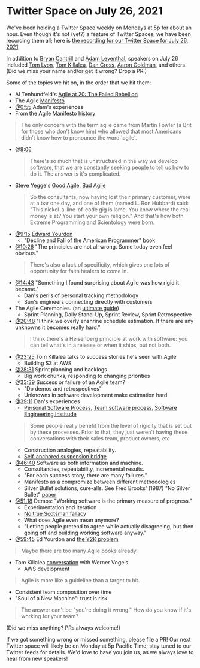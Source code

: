 # Twitter Space on July 26, 2021

We've been holding a Twitter Space weekly on Mondays at 5p for about an hour.
Even though it's not (yet?) a feature of Twitter Spaces, we have been
recording them all; here is
[the recording for our Twitter Space for July 26, 2021](https://youtu.be/3tp5EtPdPwY).

In addition to
[Bryan Cantrill](https://twitter.com/bcantrill) and
[Adam Leventhal](https://twitter.com/ahl),
speakers on July 26 included
[Tom Lyon](https://twitter.com/aka_pugs),
[Tom Killalea](https://twitter.com/tomk_),
[Dan Cross](https://twitter.com/dancrossnyc),
[Aaron Goldman](https://twitter.com/aarondgoldman),
and others.
(Did we miss your name and/or get it wrong? Drop a PR!)

Some of the topics we hit on, in the order that we hit them:

- Al Tenhundfeld's [Agile at 20: The Failed Rebellion](https://www.simplethread.com/agile-at-20-the-failed-rebellion/)
- The Agile [Manifesto](https://agilemanifesto.org/)
- [@0:55](https://youtu.be/3tp5EtPdPwY?t=55) Adam's experiences
- From the Agile Manifesto [history](https://agilemanifesto.org/history.html)
> The only concern with the term agile came from Martin Fowler
> (a Brit for those who don’t know him) who allowed that
> most Americans didn’t know how to pronounce the word 'agile'.
- [@8:06](https://youtu.be/3tp5EtPdPwY?t=486)
  > There's so much that is unstructured in the way we develop software,
  > that we are constantly seeking people to tell us how to do it.
  > The answer is it's complicated.
- Steve Yegge's [Good Agile, Bad Agile](http://steve-yegge.blogspot.com/2006/09/good-agile-bad-agile_27.html)
  > So the consultants, now having lost their primary customer, were at
  > a bar one day, and one of them (named L. Ron Hubbard) said:
  > "This nickel-a-line-of-code gig is lame. You know where
  > the real money is at? You start your own religion."
  > And that's how both Extreme Programming and Scientology were born.
- [@9:15](https://youtu.be/3tp5EtPdPwY?t=555)
  [Edward Yourdon](https://en.wikipedia.org/wiki/Edward_Yourdon)
  - "Decline and Fall of the American Programmer"
    [book](https://en.wikipedia.org/wiki/Decline_and_Fall_of_the_American_Programmer)
- [@10:26](https://youtu.be/3tp5EtPdPwY?t=626)
  "The principles are not all wrong. Some today even feel obvious."
  > There's also a lack of specificity, which gives one lots of opportunity
  > for faith healers to come in.
- [@14:43](https://youtu.be/3tp5EtPdPwY?t=883)
  "Something I found surprising about Agile was how rigid it became."
  - Dan's perils of personal tracking methodology
  - Sun's engineers connecting directly with customers
- The Agile Ceremonies. (an [ultimate guide](https://www.easyagile.com/blog/agile-ceremonies/))
  - Sprint Planning, Daily Stand-Up, Sprint Review, Sprint Retrospective
- [@20:48](https://youtu.be/3tp5EtPdPwY?t=1248)
  "I think we overly enshrine schedule estimation. If there are any unknowns
  it becomes really hard."
  > I think there's a Heisenberg principle at work with software:
  > you can tell what's in a release or when it ships, but not both.
- [@23:25](https://youtu.be/3tp5EtPdPwY?t=1405) Tom Killalea
  talks to success stories he's seen with Agile
  - Building S3 at AWS
- [@28:31](https://youtu.be/3tp5EtPdPwY?t=1711) Sprint planning and backlogs
  - Big work chunks, responding to changing priorities
- [@33:39](https://youtu.be/3tp5EtPdPwY?t=2019)
  Success or failure of an Agile team?
  - "Do demos and retrospectives"
  - Unknowns in software development make estimation hard
- [@39:11](https://youtu.be/3tp5EtPdPwY?t=2351)
  Dan's experiences
  - [Personal Software Process](https://en.wikipedia.org/wiki/Personal_software_process),
    [Team software process](https://en.wikipedia.org/wiki/Team_software_process),
    [Software Engineering Institude](https://en.wikipedia.org/wiki/Software_Engineering_Institute)
  > Some people really benefit from the level of rigidity that is set out
  > by these processes. Prior to that, they just weren't having
  > these conversations with their sales team, product owners, etc.
  - Construction analogies, repeatability.
  - [Self-anchored suspension bridge](https://en.wikipedia.org/wiki/Self-anchored_suspension_bridge)
- [@46:40](https://youtu.be/3tp5EtPdPwY?t=2800)
  Software as both information and machine.
  - Consultancies, repeatability, incremental results.
  - "For each success story, there are many failures."
  - Manifesto as a compromize between different methodologies
  - Silver Bullet solutions, cure-alls. See Fred Brooks' (1987) "No Silver Bullet"
    [paper](https://scholar.google.com/scholar_lookup?author=brooks&title=no+silver+bullet)
- [@51:18](https://youtu.be/3tp5EtPdPwY?t=3078)
  Demos: "Working software is the primary measure of progress."
  - Experimentation and iteration
  - [No true Scotsman fallacy](https://en.wikipedia.org/wiki/No_true_Scotsman)
  - What does Agile even mean anymore?
  - "Letting people pretend to agree while actually disagreeing,
    but then going off and building working software anyway."
- [@59:45](https://youtu.be/3tp5EtPdPwY?t=3585)
  Ed Yourdon and [the Y2K problem](https://en.wikipedia.org/wiki/Edward_Yourdon#Year_2000_(Y2K)_problem)
> Maybe there are too many Agile books already.
- Tom Killalea [conversation](https://queue.acm.org/detail.cfm?id=3434573)
  with Werner Vogels
  - AWS development
> Agile is more like a guideline than a target to hit.
- Consistent team composition over time
- "Soul of a New Machine": trust is risk
> The answer can't be "you're doing it wrong."
> How do you know if it's working for your team?

(Did we miss anything? PRs always welcome!)

If we got something wrong or missed something, please file a PR!
Our next Twitter space will likely be on Monday at 5p Pacific Time; stay tuned
to our Twitter feeds for details.  We'd love to have you join us, as we
always love to hear from new speakers!

